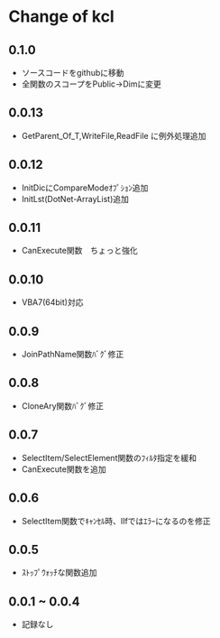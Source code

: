 # Change of kcl

## 0.1.0
+ ソースコードをgithubに移動
+ 全関数のスコープをPublic→Dimに変更
## 0.0.13
+ GetParent_Of_T,WriteFile,ReadFile に例外処理追加
## 0.0.12
+ InitDicにCompareModeｵﾌﾟｼｮﾝ追加
+ InitLst(DotNet-ArrayList)追加
## 0.0.11
+ CanExecute関数　ちょっと強化
## 0.0.10
+ VBA7(64bit)対応
## 0.0.9
+ JoinPathName関数ﾊﾞｸﾞ修正
## 0.0.8
+ CloneAry関数ﾊﾞｸﾞ修正
## 0.0.7
+ SelectItem/SelectElement関数のﾌｨﾙﾀ指定を緩和
+ CanExecute関数を追加
## 0.0.6
+ SelectItem関数でｷｬﾝｾﾙ時、IIfではｴﾗｰになるのを修正
## 0.0.5
+ ｽﾄｯﾌﾟｳｫｯﾁな関数追加
## 0.0.1 ~ 0.0.4
+ 記録なし